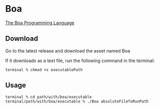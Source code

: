 # Boa
[The Boa Programming Language](https://cyber-cp.github.io/Boa/)
## Download
Go to the latest release and download the asset named Boa

If it downloads as a text file, run the following command in the terminal:
```
terminal % chmod +x executablePath 
```

## Usage
```
terminal % cd path/with/boa/executable
terminal/path/with/boa/executable % ./Boa absoluteFileToRunPath
```
